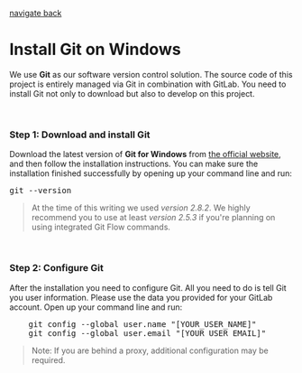 [navigate back](./../SETUP.md)

# Install Git on Windows

We use **Git** as our software version control solution. The source code of this project is entirely managed via Git in combination with GitLab. You need to install Git not only to download but also to develop on this project.

<br>

### Step 1: Download and install Git

Download the latest version of **Git for Windows** from [the official website](https://git-scm.com/downloads), and then follow the installation instructions. You can make sure the installation finished successfully by opening up your command line and run:

<pre>
git --version
</pre>

> At the time of this writing we used *version 2.8.2*. We highly recommend you to use at least *version 2.5.3* if you're planning on using integrated Git Flow commands.

<br>

### Step 2: Configure Git

After the installation you need to configure Git. All you need to do is tell Git you user information. Please use the data you provided for your GitLab account. Open up your command line and run:

<pre>
	git config --global user.name "[YOUR_USER_NAME]"
	git config --global user.email "[YOUR_USER_EMAIL]"
</pre>

> Note: If you are behind a proxy, additional configuration may be required.
